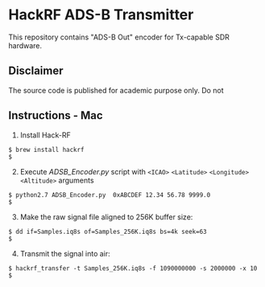 # HackRF ADS-B Transmitter

This repository contains "ADS-B Out" encoder for Tx-capable SDR hardware.

## Disclaimer
The source code is published for academic purpose only. Do not 

## Instructions - Mac
1. Install Hack-RF
```
$ brew install hackrf
$
```

2. Execute *ADSB_Encoder.py* script with `<ICAO>` `<Latitude>` `<Longitude>` `<Altitude>` arguments
```
$ python2.7 ADSB_Encoder.py  0xABCDEF 12.34 56.78 9999.0
$
```
3. Make the raw signal file aligned to 256K buffer size:
```
$ dd if=Samples.iq8s of=Samples_256K.iq8s bs=4k seek=63
$
```
4. Transmit the signal into air:
```
$ hackrf_transfer -t Samples_256K.iq8s -f 1090000000 -s 2000000 -x 10
$
```
